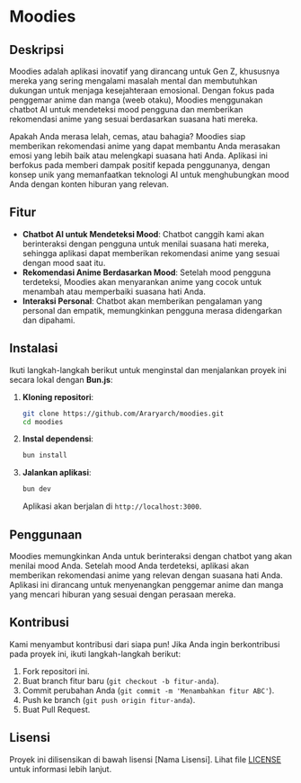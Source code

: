 # Moodies

## Deskripsi

Moodies adalah aplikasi inovatif yang dirancang untuk Gen Z, khususnya mereka yang sering mengalami masalah mental dan membutuhkan dukungan untuk menjaga kesejahteraan emosional. Dengan fokus pada penggemar anime dan manga (weeb otaku), Moodies menggunakan chatbot AI untuk mendeteksi mood pengguna dan memberikan rekomendasi anime yang sesuai berdasarkan suasana hati mereka.

Apakah Anda merasa lelah, cemas, atau bahagia? Moodies siap memberikan rekomendasi anime yang dapat membantu Anda merasakan emosi yang lebih baik atau melengkapi suasana hati Anda. Aplikasi ini berfokus pada memberi dampak positif kepada penggunanya, dengan konsep unik yang memanfaatkan teknologi AI untuk menghubungkan mood Anda dengan konten hiburan yang relevan.

## Fitur

- **Chatbot AI untuk Mendeteksi Mood**: Chatbot canggih kami akan berinteraksi dengan pengguna untuk menilai suasana hati mereka, sehingga aplikasi dapat memberikan rekomendasi anime yang sesuai dengan mood saat itu.
- **Rekomendasi Anime Berdasarkan Mood**: Setelah mood pengguna terdeteksi, Moodies akan menyarankan anime yang cocok untuk menambah atau memperbaiki suasana hati Anda.
- **Interaksi Personal**: Chatbot akan memberikan pengalaman yang personal dan empatik, memungkinkan pengguna merasa didengarkan dan dipahami.

## Instalasi

Ikuti langkah-langkah berikut untuk menginstal dan menjalankan proyek ini secara lokal dengan **Bun.js**:

1. **Kloning repositori**:

   ```bash
   git clone https://github.com/Araryarch/moodies.git
   cd moodies
   ```

2. **Instal dependensi**:

   ```bash
   bun install
   ```

3. **Jalankan aplikasi**:

   ```bash
   bun dev
   ```

   Aplikasi akan berjalan di `http://localhost:3000`.

## Penggunaan

Moodies memungkinkan Anda untuk berinteraksi dengan chatbot yang akan menilai mood Anda. Setelah mood Anda terdeteksi, aplikasi akan memberikan rekomendasi anime yang relevan dengan suasana hati Anda. Aplikasi ini dirancang untuk menyenangkan penggemar anime dan manga yang mencari hiburan yang sesuai dengan perasaan mereka.

## Kontribusi

Kami menyambut kontribusi dari siapa pun! Jika Anda ingin berkontribusi pada proyek ini, ikuti langkah-langkah berikut:

1. Fork repositori ini.
2. Buat branch fitur baru (`git checkout -b fitur-anda`).
3. Commit perubahan Anda (`git commit -m 'Menambahkan fitur ABC'`).
4. Push ke branch (`git push origin fitur-anda`).
5. Buat Pull Request.

## Lisensi

Proyek ini dilisensikan di bawah lisensi [Nama Lisensi]. Lihat file [LICENSE](./LICENSE) untuk informasi lebih lanjut.
